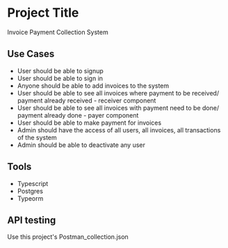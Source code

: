 # Project Title
Invoice Payment Collection System

## Use Cases 
- User should be able to signup
- User should be able to sign in
- Anyone should be able to add invoices to the system
- User should be able to see all invoices where payment to be received/ payment already received - receiver component
- User should be able to see all invoices with payment need to be done/ payment already done - payer component
- User should be able to make payment for invoices
- Admin should have the access of all users, all invoices, all transactions of the system
- Admin should be able to deactivate any user

## Tools
- Typescript
- Postgres 
- Typeorm

## API testing 
Use this project's Postman_collection.json
